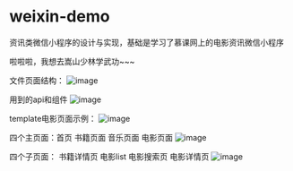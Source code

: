 # weixin-demo
资讯类微信小程序的设计与实现，基础是学习了慕课网上的电影资讯微信小程序

啦啦啦，我想去嵩山少林学武功~~~   </br>

文件页面结构：
![image](https://github.com/bellee/weixin-demo/blob/master/readme_add_pic/weixin-pic1.png)

用到的api和组件
![image](https://github.com/bellee/weixin-demo/blob/master/readme_add_pic/weixin-pic2.png)

template电影页面示例：
![image](https://github.com/bellee/weixin-demo/blob/master/readme_add_pic/weixin-pic3.png)

四个主页面：首页 书籍页面 音乐页面 电影页面 
![image](https://github.com/bellee/weixin-demo/blob/master/readme_add_pic/weixin-pic4.png)

四个子页面： 书籍详情页 电影list 电影搜索页 电影详情页
![image](https://github.com/bellee/weixin-demo/blob/master/readme_add_pic/weixin-pic5.png)

